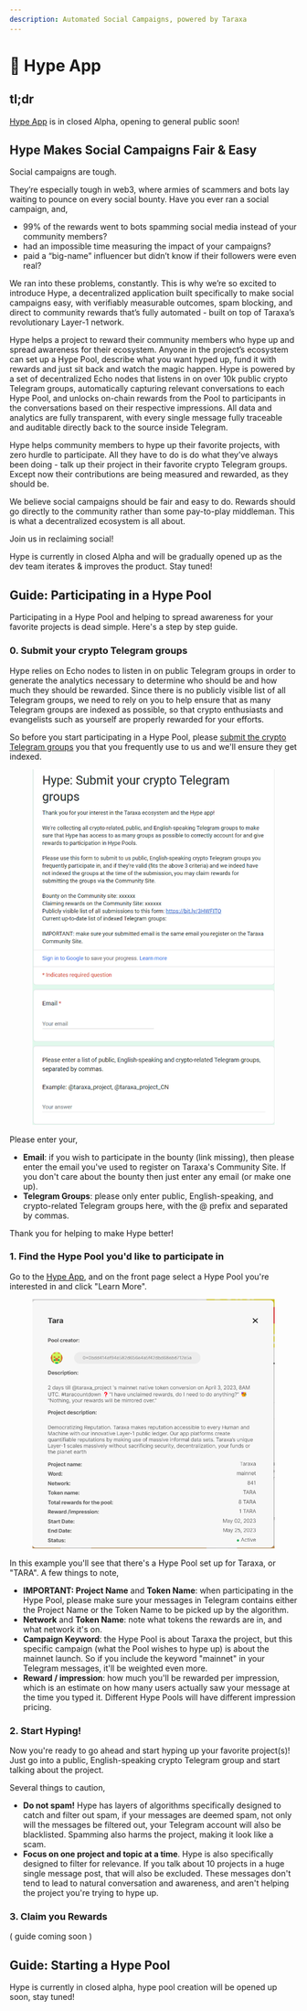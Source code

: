```yaml
---
description: Automated Social Campaigns, powered by Taraxa
---
```


# 📣 Hype App

## tl;dr

[Hype App](https://gethyped.app/) is in closed Alpha, opening to general public soon!&#x20;



## Hype Makes Social Campaigns Fair & Easy&#x20;

Social campaigns are tough.&#x20;

They’re especially tough in web3, where armies of scammers and bots lay waiting to pounce on every social bounty. Have you ever ran a social campaign, and,&#x20;

* 99% of the rewards went to bots spamming social media instead of your community members?&#x20;
* had an impossible time measuring the impact of your campaigns?&#x20;
* paid a “big-name” influencer but didn’t know if their followers were even real?&#x20;

We ran into these problems, constantly. This is why we’re so excited to introduce Hype, a decentralized application built specifically to make social campaigns easy, with verifiably measurable outcomes, spam blocking, and direct to community rewards that’s fully automated - built on top of Taraxa’s revolutionary Layer-1 network.&#x20;

Hype helps a project to reward their community members who hype up and spread awareness for their ecosystem. Anyone in the project’s ecosystem can set up a Hype Pool, describe what you want hyped up, fund it with rewards and just sit back and watch the magic happen. Hype is powered by a set of decentralized Echo nodes that listens in on over 10k public crypto Telegram groups, automatically capturing relevant conversations to each Hype Pool, and unlocks on-chain rewards from the Pool to participants in the conversations based on their respective impressions. All data and analytics are fully transparent, with every single message fully traceable and auditable directly back to the source inside Telegram.&#x20;

Hype helps community members to hype up their favorite projects, with zero hurdle to participate. All they have to do is do what they’ve always been doing - talk up their project in their favorite crypto Telegram groups. Except now their contributions are being measured and rewarded, as they should be.&#x20;

We believe social campaigns should be fair and easy to do. Rewards should go directly to the community rather than some pay-to-play middleman. This is what a decentralized ecosystem is all about.&#x20;

Join us in reclaiming social!&#x20;



Hype is currently in closed Alpha and will be gradually opened up as the dev team iterates & improves the product. Stay tuned!



## Guide: Participating in a Hype Pool

Participating in a Hype Pool and helping to spread awareness for your favorite projects is dead simple. Here's a step by step guide.&#x20;

### 0.  Submit your crypto Telegram groups

Hype relies on Echo nodes to listen in on public Telegram groups in order to generate the analytics necessary to determine who should be and how much they should be rewarded. Since there is no publicly visible list of all Telegram groups, we need to rely on you to help ensure that as many Telegram groups are indexed as possible, so that crypto enthusiasts and evangelists such as yourself are properly rewarded for your efforts.&#x20;

So before you start participating in a Hype Pool, please [submit the crypto Telegram groups](https://forms.gle/CPbm6Q7ZvaRWg2s97) you that you frequently use to us and we'll ensure they get indexed.&#x20;



<figure><img src="../.gitbook/assets/image (7).png" alt=""><figcaption></figcaption></figure>

Please enter your,&#x20;

* **Email**: if you wish to participate in the bounty (link missing), then please enter the email you've used to register on Taraxa's Community Site. If you don't care about the bounty then just enter any email (or make one up).&#x20;
* **Telegram Groups**: please only enter public, English-speaking, and crypto-related Telegram groups here, with the @ prefix and separated by commas.&#x20;

Thank you for helping to make Hype better!&#x20;



### 1.  Find the Hype Pool you'd like to participate in

Go to the [Hype App](https://gethyped.app/), and on the front page select a Hype Pool you're interested in and click "Learn More".&#x20;

<figure><img src="../.gitbook/assets/image (4).png" alt=""><figcaption></figcaption></figure>

In this example you'll see that there's a Hype Pool set up for Taraxa, or "TARA". A few things to note,&#x20;

* **IMPORTANT: Project Name** and **Token Name**: when participating in the Hype Pool, please make sure your messages in Telegram contains  either the Project Name or the Token Name to be picked up by the algorithm.&#x20;
* **Network** and **Token Name**: note what tokens the rewards are in, and what network it's on.&#x20;
* **Campaign Keyword**: the Hype Pool is about Taraxa the project, but this specific campaign (what the Pool wishes to hype up) is about the mainnet launch. So if you include the keyword "mainnet" in your Telegram messages, it'll be weighted even more.&#x20;
* **Reward / impression**: how much you'll be rewarded per impression, which is an estimate on how many users actually saw your message at the time you typed it. Different Hype Pools will have different impression pricing.&#x20;



### 2.  Start Hyping!&#x20;

Now you're ready to go ahead and start hyping up your favorite project(s)! Just go into a public, English-speaking crypto Telegram group and start talking about the project.&#x20;

Several things to caution,&#x20;

* **Do not spam!** Hype has layers of algorithms specifically designed to catch and filter out spam, if your messages are deemed spam, not only will the messages be filtered out, your Telegram account will also be blacklisted. Spamming also harms the project, making it look like a scam.&#x20;
* **Focus on one project and topic at a time**. Hype is also specifically designed to filter for relevance. If you talk about 10 projects in a huge single message post, that will also be excluded. These messages don't tend to lead to natural conversation and awareness, and aren't helping the project you're trying to hype up.&#x20;



### 3.  Claim you Rewards

( guide coming soon )&#x20;



## Guide: Starting a Hype Pool

Hype is currently in closed alpha, hype pool creation will be opened up soon, stay tuned!&#x20;

